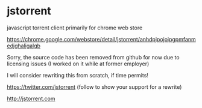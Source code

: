 jstorrent
=========

javascript torrent client primarily for chrome web store

https://chrome.google.com/webstore/detail/jstorrent/anhdpjpojoipgpmfanmedjghaligalgb

Sorry, the source code has been removed from github for now due to licensing issues (I worked on it while at former employer)


I will consider rewriting this from scratch, if time permits!

https://twitter.com/jstorrent (follow to show your support for a rewrite)

http://jstorrent.com
